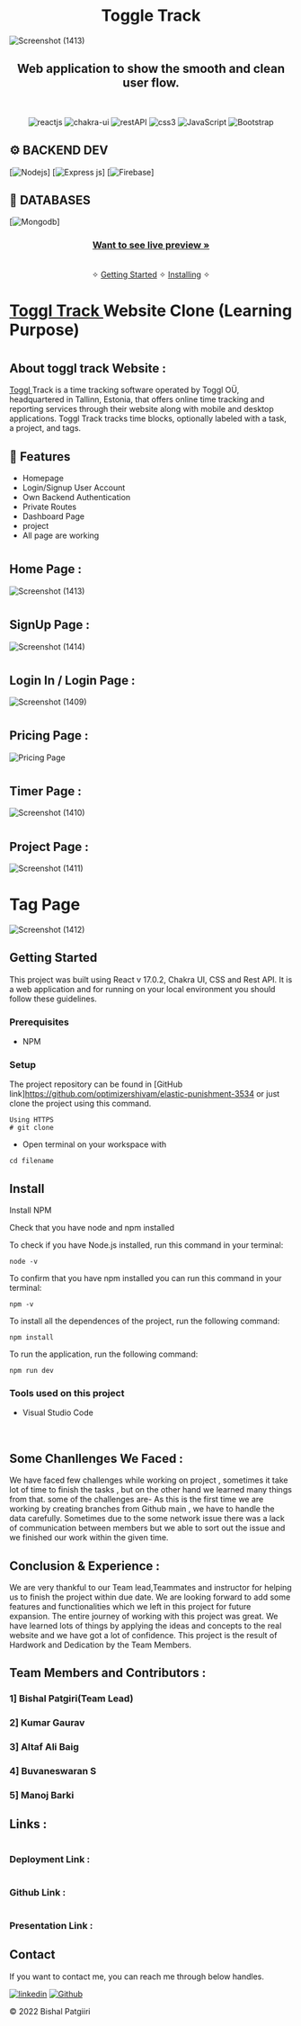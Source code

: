
<h1 align="center">Toggle Track</h1> 

![Screenshot (1413)](https://user-images.githubusercontent.com/103960628/193427517-21406fb5-b47e-430e-a1c9-000ff89e303e.png)


<h2 align="center">Web application to show the smooth and clean user flow.</h2>    

<br />
<p align="center">
    <img src="https://img.shields.io/badge/React_(18.2.0)-20232A?style=for-the-badge&logo=react&logoColor=61DAFB" alt="reactjs" />
    <img src="https://img.shields.io/badge/Chakra%20UI-3bc7bd?style=for-the-badge&logo=chakraui&logoColor=white" alt="chakra-ui"/>
    <img src="https://img.shields.io/badge/Rest_API-02303A?style=for-the-badge&logo=react-router&logoColor=white" alt="restAPI"/>
    <img src="https://img.shields.io/badge/CSS3-1572B6?style=for-the-badge&logo=css3&logoColor=white" alt="css3"/>   
    <img src="https://img.shields.io/badge/JavaScript-323330?style=for-the-badge&logo=javascript&logoColor=F7DF1E" alt="JavaScript" />
    <img src ="https://img.shields.io/badge/netlify-%23000000.svg?style=for-the-badge&logo=netlify&logoColor=#00C7B7" alt="Bootstrap"/>
    

</p>

## ⚙️ **BACKEND DEV**

[![](https://img.shields.io/badge/Node.js-43853D?style=for-the-badge&logo=node.js&logoColor=white "Nodejs")]
[![Express js](https://img.shields.io/badge/Express.js-404D59?style=for-the-badge "Express js")]
[![Firebase](https://img.shields.io/badge/firebase-%23039BE5.svg?style=for-the-badge&logo=firebase "Firebase")]

## 📅 **DATABASES**

[![Mongodb](https://img.shields.io/badge/MongoDB-4EA94B?style=for-the-badge&logo=mongodb&logoColor=white "Mongodb")]

<h3 align="center"><a href="https://toggletrack.vercel.app/"><strong>Want to see live preview »</strong></a></h3>

<p align="center"> 
    <br />&#10023;
    <a href="#Getting-Started">Getting Started</a> &#10023; <a href="#Install">Installing</a> &#10023;   
  </p>
  

#  <h1><a href="https://toggletrack.vercel.app/">Toggl Track </a> Website Clone (Learning Purpose)</h1>

# <h2>About toggl track Website : </h2>

<a href="https://toggletrack.vercel.app/">Toggl </a>  Track is a time tracking software operated by Toggl OÜ, headquartered in Tallinn, Estonia, that offers online time tracking and reporting services through their website along with mobile and desktop applications. Toggl Track tracks time blocks, optionally labeled with a task, a project, and tags.

## 🚀 Features
- Homepage
- Login/Signup User Account
- Own Backend Authentication
- Private Routes
- Dashboard Page
- project
- All  page are working

# <h2>Home Page : </h2>
![Screenshot (1413)](https://user-images.githubusercontent.com/103960628/193427517-21406fb5-b47e-430e-a1c9-000ff89e303e.png)
# <h2>SignUp Page : </h2>
![Screenshot (1414)](https://user-images.githubusercontent.com/103960628/193427595-627574e6-bb92-4a24-8306-3b32abc1c90d.png)

# <h2>Login In / Login Page : </h2>
![Screenshot (1409)](https://user-images.githubusercontent.com/103960628/193427404-adaecd6c-6e9c-4040-a761-90cdde2fd3aa.png)

# <h2>Pricing Page : </h2>
![Pricing Page](https://i.postimg.cc/Jn5KPWQ4/pppp.png)

# <h2>Timer Page : </h2>
![Screenshot (1410)](https://user-images.githubusercontent.com/103960628/193427648-eb41159d-3a11-4398-8387-260e5f68f499.png)

# <h2>Project Page : </h2>
![Screenshot (1411)](https://user-images.githubusercontent.com/103960628/193427666-0d34a0c0-7698-48c3-9c79-fe4c2e419383.png)

# Tag Page
![Screenshot (1412)](https://user-images.githubusercontent.com/103960628/193427680-c3354977-de4b-465a-809e-181d10d8de88.png)

## Getting Started

This project was built using React v 17.0.2, Chakra UI, CSS and Rest API. It is a web application and for running on your local environment you should follow these guidelines.


### Prerequisites

- NPM 

### Setup


The project repository can be found in [GitHub link]https://github.com/optimizershivam/elastic-punishment-3534 or just clone the project using this command. 


```
Using HTTPS
# git clone  
```

+ Open terminal on your workspace with

```
cd filename
```


## Install

Install NPM

Check that you have node and npm installed

To check if you have Node.js installed, run this command in your terminal:


```
node -v
```

To confirm that you have npm installed you can run this command in your terminal:


```
npm -v
```


To install all the dependences of the project, run the following command:


```
npm install
```


To run the application, run the following command:

```
npm run dev
```


### Tools used on this project

- Visual Studio Code


<br/>



## Some Chanllenges We Faced :

We have faced few challenges while working on project , sometimes it take lot of time to finish the tasks , but on the other hand we learned many things from that. some of the challenges are-
As this is the first time we are working by creating branches from Github main , we have to handle the data carefully.
Sometimes due to the some network issue there was a lack of communication between members but we able to sort out the issue and we finished our work within the given time.

## Conclusion & Experience :
We are very thankful to our Team lead,Teammates and instructor for helping us to finish the project within due date. We are looking forward to add some features and functionalities which we left in this project for future expansion.
The entire journey of working with this project was great. We have learned lots of things by applying the ideas and concepts to the real website and we have got a lot of confidence.
This project is the result of Hardwork and Dedication by the Team Members.

## Team Members and Contributors :

### 1] Bishal Patgiri(Team Lead)
### 2] Kumar Gaurav
### 3] Altaf Ali Baig
### 4] Buvaneswaran S
### 5] Manoj Barki



## Links :
# <h3>Deployment Link   : </h3>
# <h3>Github Link       : </h3>
# <h3>Presentation Link :  </h3>


## Contact

If you want to contact me, you can reach me through below handles.

[![linkedin](	https://img.shields.io/badge/LinkedIn-0077B5?style=for-the-badge&logo=linkedin&logoColor=white)](https://www.linkedin.com/in/itsurshivam/)
[![Github](https://img.shields.io/badge/GitHub-100000?style=for-the-badge&logo=github&logoColor=white)](https://github.com/optimizershivam/)

© 2022 Bishal Patgiiri







